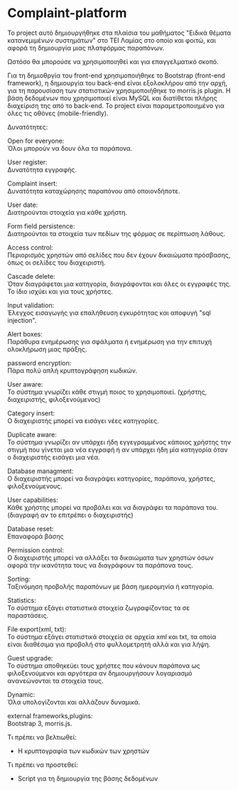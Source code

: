 # Complaint-platform

Το project αυτό δημιουργήθηκε στα πλαίσια του μαθήματος "Ειδικά θέματα κατανεμιμένων συστημάτων" στο ΤΕΙ Λαμίας στο οποίο και φοιτώ, και αφορά τη δημιουργία μιας πλατφόρμας παραπόνων.

Ωστόσο θα μπορούσε να χρησιμοποιηθεί και για επαγγελματικό σκοπό.

Για τη δημιοθργία του front-end χρησιμοποιήθηκε το Bootstrap (front-end framework), η δημιουργία του back-end είναι εξολοκλήρου από την αρχή, για τη παρουσίαση των στατιστικών χρησιμοποιήθηκε το morris.js plugin. Η βάση δεδομένων που χρησιμοποιεί είναι MySQL και διατίθεται πλήρης διαχείριση της από το back-end.
Το project είναι παραμετροποιημένο για όλες τις οθόνες (mobile-friendly).

Δυνατότητες:

Open for everyone:<br />
Όλοι μπορούν να δουν όλα τα παράπονα.

User register:<br />
Δυνατότητα εγγραφής.

Complaint insert:<br />
Δυνατότητα καταχώρησης παραπόνου από οποιονδήποτε.

User date:<br />
Διατηρούνται στοιχεία για κάθε χρήστη.

Form field persistence:<br />
Διατηρούνται τα στοιχεία των πεδίων της φόρμας σε περίπτωση λάθους.

Access control:<br />
Περιορισμός χρηστών από σελίδες που δεν έχουν δικαιώματα πρόσβασης, όπως οι σελίδες του διαχειριστή.

Cascade delete:<br />
Όταν διαγράφεται μια κατηγορία, διαγράφονται και όλες οι εγγραφές της. Το ίδιο ισχύει και για τους χρήστες.

Input validation:<br />
Έλεγχος εισαγωγής για επαλήθευση εγκυρότητας και αποφυγή "sql injection".

Alert boxes:<br />
Παράθυρα ενημέρωσης για σφάλματα ή ενημέρωση για την επιτυχή ολοκλήρωση μιας πράξης.

password encryption:<br />
Πάρα πολύ απλή κρυπτογράφηση κωδικών.

User aware:<br />
Το σύστημα γνωρίζει κάθε στιγμή ποιος το χρησιμοποιεί. (χρήστης, διαχειριστής, φιλοξενούμενος)

Category insert:<br />
Ο διαχειριστής μπορεί να εισάγει νέες κατηγορίες.

Duplicate aware:<br />
Το σύστημα γνωρίζει αν υπάρχει ήδη εγγεγραμμένος κάποιος χρήστης την στιγμή που γίνεται μια νέα εγγραφή ή αν υπάρχει ήδη μία κατηγορία όταν ο διαχειριστής εισάγει μια νέα.

Database managment:<br />
Ο διαχειριστής μπορεί να διαγράψει κατηγορίες, παράπονα, χρήστες, φιλοξενούμενους.

User capabilities:<br />
Κάθε χρήστης μπορεί να προβάλει και να διαγράφει τα παράπονα του.(διαγραφή αν το επιτρέπει ο διαχειριστής)

Database reset:<br />
Επαναφορά βάσης

Permission control:<br />
Ο διαχειριστής μπορεί να αλλάξει τα δικαιώματα των χρηστών όσων αφορά την ικανότητα τους να διαγράφουν τα παράπονα τους.

Sorting:<br />
Ταξινόμηση προβολής παραπόνων με βάση ημερομηνία ή κατηγορία.

Statistics:<br />
Το σύστημα εξάγει στατιστικά στοιχεία ζωγραφίζοντας τα σε παραστάσεις.

File export(xml, txt):<br />
Το σύστημα εξάγει στατιστικά στοιχεία σε αρχεία xml και txt, τα οποία είναι διαθέσιμα για προβολή στο φυλλομετρητή αλλά και για λήψη.

Guest upgrade:<br />
Το σύστημα αποθηκεύει τους χρήστες που κάνουν παράπονα ως φιλοξενούμενοι και αργότερα αν δημιουργήσουν λογαριασμό ανανεώνονται τα στοιχεία τους.

Dynamic:<br />
Όλα υπολογίζονται και αλλάζουν δυναμικά.

external frameworks,plugins:<br />
Bootstrap 3, morris.js.


Τι πρέπει να βελτιωθεί:

- Η κρυπτογραφία των κωδικών των χρηστών

Τι πρέπει να προστεθεί:

- Script για τη δημιουργία της βάσης δεδομένων
